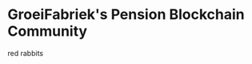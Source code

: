 # GroeiFabriek's Pension Blockchain Community

red rabbits

<script src="docsify.js" data-load-sidebar="nl/_sidebar.md"></script>

